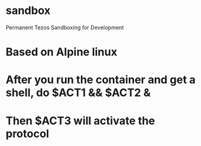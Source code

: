 # sandbox
Permanent Tezos Sandboxing for Development

# Based on Alpine linux

# After you run the container and get a shell, do $ACT1 && $ACT2 &
# Then $ACT3 will activate the protocol
